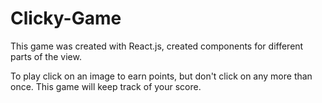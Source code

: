 # Clicky-Game

This game was created with React.js, created components for different parts of the view.

To play click on an image to earn points, but don't click on any more than once. This game will keep track of your score.
